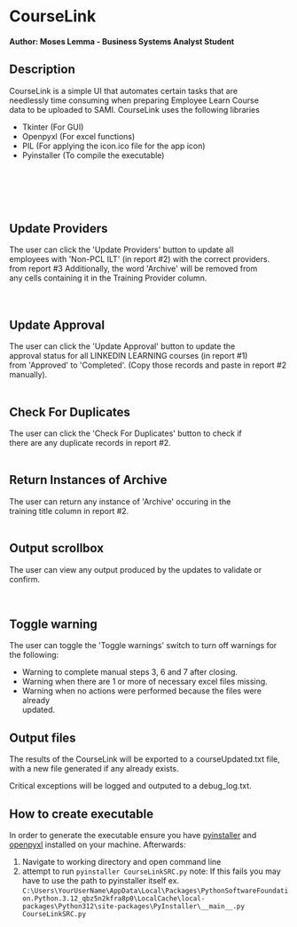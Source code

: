 # CourseLink
#### Author: Moses Lemma - Business Systems Analyst Student

## Description
CourseLink is a simple UI that automates certain tasks that are  
needlessly time consuming when preparing Employee Learn Course  
data to be uploaded to SAMI. CourseLink uses the following libraries
- Tkinter (For GUI)
- Openpyxl (For excel functions)
- PIL (For applying the icon.ico file for the app icon)
- Pyinstaller (To compile the executable)   

<br>
<br>

<br>
<br>

##  Update Providers
The user can click the 'Update Providers' button to update all  
employees with 'Non-PCL ILT' (in report #2) with the correct providers.  
from report #3 Additionally, the word 'Archive' will be removed from  
any cells containing it in the Training Provider column.  
<br>
<br>

## Update Approval
The user can click the 'Update Approval' button to update the  
approval status for all LINKEDIN LEARNING courses (in report #1)  
from 'Approved' to 'Completed'.  (Copy those records and paste in report #2 manually).
<br>
<br>

## Check For Duplicates
The user can click the 'Check For Duplicates' button to check if  
there are any duplicate records in report #2.
<br>
<br>

## Return Instances of Archive
The user can return any instance of 'Archive' occuring in the   
training title column in report #2.
<br>
<br>

## Output scrollbox
The user can view any output produced by the updates to validate or confirm. 

<br>

## Toggle warning
The user can toggle the 'Toggle warnings' switch to turn off warnings for the following:
- Warning to complete manual steps 3, 6 and 7 after closing.
- Warning when there are 1 or more of necessary excel files missing.
- Warning when no actions were performed because the files were already  
  updated.

## Output files ##
The results of the CourseLink will be exported to a courseUpdated.txt file, with a new file generated if any already exists.

Critical exceptions will be logged and outputed to a debug_log.txt.

## How to create executable ##
In order to generate the executable ensure you have [pyinstaller](https://pypi.org/project/pyinstaller/) and [openpyxl](https://pypi.org/project/openpyxl/) installed on your machine. Afterwards:  
1. Navigate to working directory and open command line
2. attempt to run ```pyinstaller CourseLinkSRC.py``` note: If this fails you may have to use the path to pyinstaller itself ex. ```C:\Users\YourUserName\AppData\Local\Packages\PythonSoftwareFoundation.Python.3.12_qbz5n2kfra8p0\LocalCache\local-packages\Python312\site-packages\PyInstaller\__main__.py CourseLinkSRC.py```

